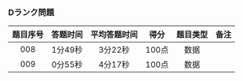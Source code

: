 ### Dランク問題 
|题目序号|答题时间|平均答题时间|得分|题目类型|备注|
|:-----:|:-----:|:--------:|:--:|:-----:|:-:|
|008|1分49秒|3分22秒|100点|数据| |
|009|0分55秒|4分17秒|100点|数据| | 
